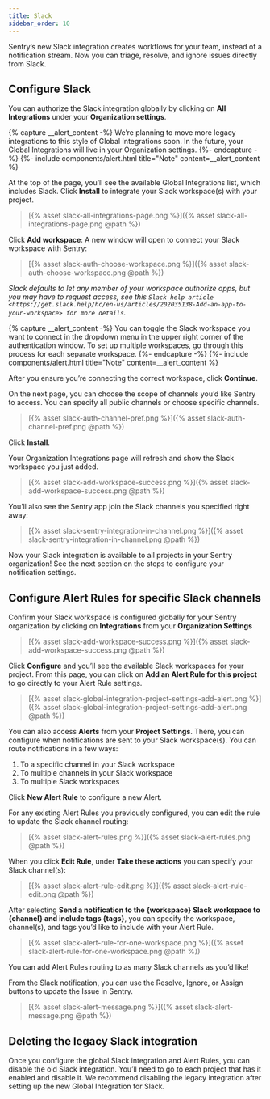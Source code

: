 ```yaml
---
title: Slack
sidebar_order: 10
---
```


Sentry’s new Slack integration creates workflows for your team, instead of a notification stream. Now you can triage, resolve, and ignore issues directly from Slack.

## Configure Slack

You can authorize the Slack integration globally by clicking on **All Integrations** under your **Organization settings**.

{% capture __alert_content -%}
We’re planning to move more legacy integrations to this style of Global Integrations soon. In the future, your Global Integrations will live in your Organization settings.
{%- endcapture -%}
{%- include components/alert.html
  title="Note"
  content=__alert_content
%}

At the top of the page, you’ll see the available Global Integrations list, which includes Slack. Click **Install** to integrate your Slack workspace(s) with your project.

> [{% asset slack-all-integrations-page.png %}]({% asset slack-all-integrations-page.png @path %})

Click **Add workspace**:
A new window will open to connect your Slack workspace with Sentry:

> [{% asset slack-auth-choose-workspace.png %}]({% asset slack-auth-choose-workspace.png @path %})

_Slack defaults to let any member of your workspace authorize apps, but you may have to request access, see this `Slack help article <https://get.slack.help/hc/en-us/articles/202035138-Add-an-app-to-your-workspace> for more details`._

{% capture __alert_content -%}
You can toggle the Slack workspace you want to connect in the dropdown menu in the upper right corner of the authentication window. To set up multiple workspaces, go through this process for each separate workspace.
{%- endcapture -%}
{%- include components/alert.html
  title="Note"
  content=__alert_content
%}

After you ensure you’re connecting the correct workspace, click **Continue**.

On the next page, you can choose the scope of channels you’d like Sentry to access. You can specify all public channels or choose specific channels.

> [{% asset slack-auth-channel-pref.png %}]({% asset slack-auth-channel-pref.png @path %})

Click **Install**.

Your Organization Integrations page will refresh and show the Slack workspace you just added.

> [{% asset slack-add-workspace-success.png %}]({% asset slack-add-workspace-success.png @path %})

You’ll also see the Sentry app join the Slack channels you specified right away:

> [{% asset slack-sentry-integration-in-channel.png %}]({% asset slack-sentry-integration-in-channel.png @path %})

Now your Slack integration is available to all projects in your Sentry organization! See the next section on the steps to configure your notification settings.

## Configure Alert Rules for specific Slack channels

Confirm your Slack workspace is configured globally for your Sentry organization by clicking on **Integrations** from your **Organization Settings**

> [{% asset slack-add-workspace-success.png %}]({% asset slack-add-workspace-success.png @path %})

Click **Configure** and you’ll see the available Slack workspaces for your project. From this page, you can click on **Add an Alert Rule for this project** to go directly to your Alert Rule settings.

> [{% asset slack-global-integration-project-settings-add-alert.png %}]({% asset slack-global-integration-project-settings-add-alert.png @path %})

You can also access **Alerts** from your **Project Settings**. There, you can configure when notifications are sent to your Slack workspace(s). You can route notifications in a few ways:

1.  To a specific channel in your Slack workspace
2.  To multiple channels in your Slack workspace
3.  To multiple Slack workspaces

Click **New Alert Rule** to configure a new Alert.

For any existing Alert Rules you previously configured, you can edit the rule to update the Slack channel routing:

> [{% asset slack-alert-rules.png %}]({% asset slack-alert-rules.png @path %})

When you click **Edit Rule**, under **Take these actions** you can specify your Slack channel(s):

> [{% asset slack-alert-rule-edit.png %}]({% asset slack-alert-rule-edit.png @path %})

After selecting **Send a notification to the {workspace} Slack workspace to {channel} and include tags {tags}**, you can specify the workspace, channel(s), and tags you’d like to include with your Alert Rule.

> [{% asset slack-alert-rule-for-one-workspace.png %}]({% asset slack-alert-rule-for-one-workspace.png @path %})

You can add Alert Rules routing to as many Slack channels as you’d like!

From the Slack notification, you can use the Resolve, Ignore, or Assign buttons to update the Issue in Sentry.

> [{% asset slack-alert-message.png %}]({% asset slack-alert-message.png @path %})

## Deleting the legacy Slack integration

Once you configure the global Slack integration and Alert Rules, you can disable the old Slack integration. You’ll need to go to each project that has it enabled and disable it. We recommend disabling the legacy integration after setting up the new Global Integration for Slack.
